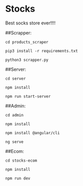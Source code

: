# Stocks

Best socks store ever!!!!

##Scrapper:

`cd products_scraper`

`pip3 install -r requirements.txt`

`python3 scrapper.py`

##Server:

`cd server`

`npm install`

`npm run start-server`

##Admin:

`cd admin`

`npm install`

`npm install @angular/cli`

`ng serve`

##Ecom:

`cd stocks-ecom`

`npm install`

`npm run dev`
